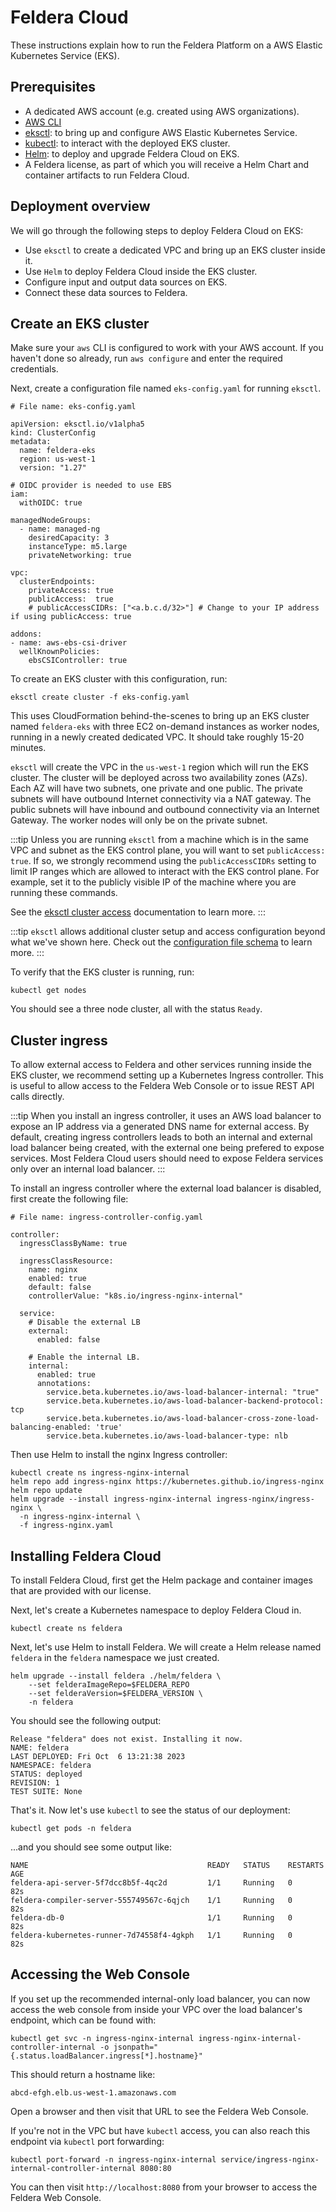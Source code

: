 # Feldera Cloud

These instructions explain how to run the Feldera Platform on a AWS Elastic Kubernetes Service (EKS). 

## Prerequisites

* A dedicated AWS account (e.g. created using AWS organizations).
* [AWS CLI](https://aws.amazon.com/cli/)
* [eksctl](https://github.com/weaveworks/eksctl): to bring up and configure AWS Elastic Kubernetes Service.
* [kubectl](https://kubernetes.io/docs/tasks/tools/install-kubectl-linux/): to interact with the deployed EKS cluster.
* [Helm](https://helm.sh/docs/intro/quickstart/): to deploy and upgrade Feldera Cloud on EKS.
* A Feldera license, as part of which you will receive a Helm Chart and container artifacts to run Feldera Cloud.

## Deployment overview

We will go through the following steps to deploy Feldera Cloud on EKS:

* Use `eksctl` to create a dedicated VPC and bring up an EKS cluster inside it.
* Use `Helm` to deploy Feldera Cloud inside the EKS cluster.
* Configure input and output data sources on EKS.
* Connect these data sources to Feldera.


## Create an EKS cluster

Make sure your `aws` CLI is configured to work with your AWS account. If you haven't done so already,
run `aws configure` and enter the required credentials.

Next, create a configuration file named `eks-config.yaml` for running `eksctl`.


```
# File name: eks-config.yaml

apiVersion: eksctl.io/v1alpha5
kind: ClusterConfig
metadata:
  name: feldera-eks
  region: us-west-1
  version: "1.27"

# OIDC provider is needed to use EBS
iam:
  withOIDC: true

managedNodeGroups:
  - name: managed-ng
    desiredCapacity: 3
    instanceType: m5.large
    privateNetworking: true

vpc:
  clusterEndpoints:
    privateAccess: true
    publicAccess:  true
    # publicAccessCIDRs: ["<a.b.c.d/32>"] # Change to your IP address if using publicAccess: true

addons:
- name: aws-ebs-csi-driver
  wellKnownPolicies:
    ebsCSIController: true
```

To create an EKS cluster with this configuration, run:

```
eksctl create cluster -f eks-config.yaml
```

This uses CloudFormation behind-the-scenes to bring up an EKS cluster named
`feldera-eks` with three EC2 on-demand instances as worker nodes, 
running in a newly created dedicated VPC. It should take
roughly 15-20 minutes.

`eksctl` will create the VPC in the `us-west-1` region which will run the EKS
cluster. The cluster will be deployed across two availability zones (AZs). Each
AZ will have two subnets, one private and one public. The private subnets will
have outbound Internet connectivity via a NAT gateway. The public subnets will
have inbound and outbound connectivity via an Internet Gateway. The worker
nodes will only be on the private subnet.


:::tip
Unless you are running `eksctl` from a machine which is in the same VPC and
subnet as the EKS control plane, you will want to set `publicAccess: true`.
If so, we strongly recommend using the `publicAccessCIDRs` setting to limit IP ranges
which are allowed to interact with the EKS control plane. For example, set it
to the publicly visible IP of the machine where you are running these commands.

See the [eksctl cluster access](https://eksctl.io/usage/vpc-cluster-access/)
documentation to learn more.
:::

:::tip
`eksctl` allows additional cluster setup and access configuration beyond what
we've shown here. Check out the [configuration file
schema](https://eksctl.io/usage/schema/) to learn more.
:::

To verify that the EKS cluster is running, run:

```
kubectl get nodes
```

You should see a three node cluster, all with the status `Ready`.

## Cluster ingress

To allow external access to Feldera and other services running inside the EKS
cluster, we recommend setting up a Kubernetes Ingress controller. This is
useful to allow access to the Feldera Web Console or to issue REST API calls
directly. 

:::tip
When you install an ingress controller, it uses an AWS load balancer to expose
an IP address via a generated DNS name for external access. By default,
creating ingress controllers leads to both an internal and external load
balancer being created, with the external one being prefered to expose
services. Most Feldera Cloud users should need to expose Feldera services only
over an internal load balancer.
:::

To install an ingress controller where the external load balancer is disabled,
first create the following file:

```
# File name: ingress-controller-config.yaml

controller:
  ingressClassByName: true

  ingressClassResource:
    name: nginx
    enabled: true
    default: false
    controllerValue: "k8s.io/ingress-nginx-internal"

  service:
    # Disable the external LB
    external:
      enabled: false

    # Enable the internal LB.
    internal:
      enabled: true
      annotations:
        service.beta.kubernetes.io/aws-load-balancer-internal: "true"
        service.beta.kubernetes.io/aws-load-balancer-backend-protocol: tcp
        service.beta.kubernetes.io/aws-load-balancer-cross-zone-load-balancing-enabled: 'true'
        service.beta.kubernetes.io/aws-load-balancer-type: nlb
```

Then use Helm to install the nginx Ingress controller:

```
kubectl create ns ingress-nginx-internal
helm repo add ingress-nginx https://kubernetes.github.io/ingress-nginx
helm repo update
helm upgrade --install ingress-nginx-internal ingress-nginx/ingress-nginx \
  -n ingress-nginx-internal \
  -f ingress-nginx.yaml
```
 
## Installing Feldera Cloud

To install Feldera Cloud, first get the Helm package and container images that
are provided with our license.

Next, let's create a Kubernetes namespace to deploy Feldera Cloud in.

```
kubectl create ns feldera
```

Next, let's use Helm to install Feldera. We will create a Helm release named 
`feldera` in the `feldera` namespace we just created.

```
helm upgrade --install feldera ./helm/feldera \
    --set felderaImageRepo=$FELDERA_REPO
    --set felderaVersion=$FELDERA_VERSION \
    -n feldera
```

You should see the following output:

```
Release "feldera" does not exist. Installing it now.
NAME: feldera
LAST DEPLOYED: Fri Oct  6 13:21:38 2023
NAMESPACE: feldera
STATUS: deployed
REVISION: 1
TEST SUITE: None
```

That's it. Now let's use `kubectl` to see the status of our deployment:

```
kubectl get pods -n feldera

```

...and you should see some output like:

```
NAME                                        READY   STATUS    RESTARTS      AGE
feldera-api-server-5f7dcc8b5f-4qc2d         1/1     Running   0             82s
feldera-compiler-server-555749567c-6qjch    1/1     Running   0             82s
feldera-db-0                                1/1     Running   0             82s
feldera-kubernetes-runner-7d74558f4-4gkph   1/1     Running   0             82s
```

## Accessing the Web Console

If you set up the recommended internal-only load balancer, you can now access the web console
from inside your VPC over the load balancer's endpoint, which can be found with:

```
kubectl get svc -n ingress-nginx-internal ingress-nginx-internal-controller-internal -o jsonpath="{.status.loadBalancer.ingress[*].hostname}"
```
This should return a hostname like:

```
abcd-efgh.elb.us-west-1.amazonaws.com
```

Open a browser and then visit that URL to see the Feldera Web Console.

If you're not in the VPC but have `kubectl` access, you can also reach this endpoint via `kubectl` port forwarding:

```
kubectl port-forward -n ingress-nginx-internal service/ingress-nginx-internal-controller-internal 8080:80
```
You can then visit `http://localhost:8080` from your browser to access the Feldera Web Console.
